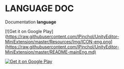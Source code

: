 LANGUAGE DOC
======
Documentation **language**

[![Get it on Google Play](https://raw.githubusercontent.com/lPinchol/UnityEditor-MiniExtension/master/Resources/Img/ICON-eng.png](https://raw.githubusercontent.com/lPinchol/UnityEditor-MiniExtension/master/README-mainEng.md)

[![Get it on Google Play](https://raw.githubusercontent.com/lPinchol/UnityEditor-MiniExtension/master/Resources/Img/ICON-esp.png)](https://raw.githubusercontent.com/lPinchol/UnityEditor-MiniExtension/master/README-mainEsp.md)